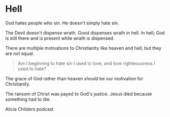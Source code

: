 # Hell
God hates people who sin. He doesn't simply hate sin. 

The Devil doesn't dispense wrath. Good dispenses wrath in hell. In hell; God is still there and is present while wrath is dispensed. 

There are multiple motivations to Christianity like heaven and hell, but they are not equal. 

> Am I beginning to hate sin I used to love, and love righteousness I used to hate? 

The grace of God rather than heaven should be our motivation for Christianity. 

The ransom of Christ was payed to God's justice. Jesus died because something had to die. 

Alicia Childers podcast